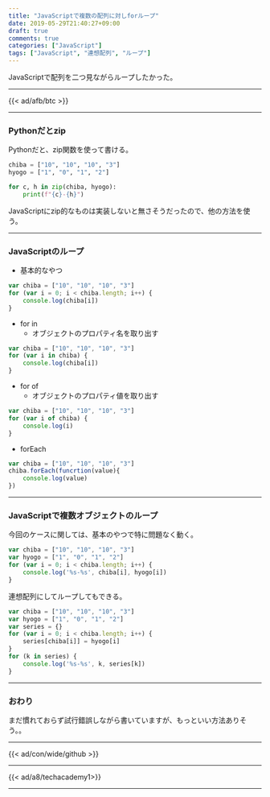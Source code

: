 ```yaml
---
title: "JavaScriptで複数の配列に対しforループ"
date: 2019-05-29T21:40:27+09:00
draft: true
comments: true
categories: ["JavaScript"]
tags: ["JavaScript", "連想配列", "ループ"]
---
```


JavaScriptで配列を二つ見ながらループしたかった。

<!--more-->

---

{{< ad/afb/btc >}}

---

### Pythonだとzip

Pythonだと、zip関数を使って書ける。

```py
chiba = ["10", "10", "10", "3"]
hyogo = ["1", "0", "1", "2"]

for c, h in zip(chiba, hyogo):
    print(f"{c}-{h}")
```

JavaScriptにzip的なものは実装しないと無さそうだったので、他の方法を使う。

---

### JavaScriptのループ

- 基本的なやつ

```js
var chiba = ["10", "10", "10", "3"]
for (var i = 0; i < chiba.length; i++) {
    console.log(chiba[i])
}
```

- for in
  - オブジェクトのプロパティ名を取り出す

```js
var chiba = ["10", "10", "10", "3"]
for (var i in chiba) {
    console.log(chiba[i])
}
```

- for of
  - オブジェクトのプロパティ値を取り出す

```js
var chiba = ["10", "10", "10", "3"]
for (var i of chiba) {
    console.log(i)
}
```

- forEach

```js
var chiba = ["10", "10", "10", "3"]
chiba.forEach(funcrtion(value){
    console.log(value)
})
```

---

### JavaScriptで複数オブジェクトのループ

今回のケースに関しては、基本のやつで特に問題なく動く。

```js
var chiba = ["10", "10", "10", "3"]
var hyogo = ["1", "0", "1", "2"]
for (var i = 0; i < chiba.length; i++) {
    console.log('%s-%s', chiba[i], hyogo[i])
}
```

連想配列にしてループしてもできる。

```js
var chiba = ["10", "10", "10", "3"]
var hyogo = ["1", "0", "1", "2"]
var series = {}
for (var i = 0; i < chiba.length; i++) {
    series[chiba[i]] = hyogo[i]
}
for (k in series) {
    console.log('%s-%s', k, series[k])
}
```

---

### おわり

まだ慣れておらず試行錯誤しながら書いていますが、もっといい方法ありそう。。

---

{{< ad/con/wide/github >}}

---

{{< ad/a8/techacademy1>}}

---
